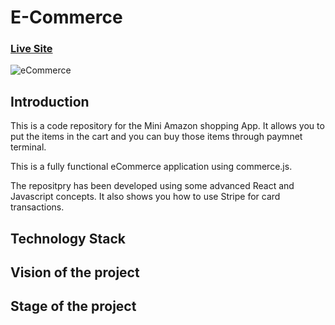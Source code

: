 # E-Commerce

### [Live Site](https://commerce-js.netlify.app/)

![eCommerce](https://i.ibb.co/mH9SNNq/Build-an-e-commerce-1.png)

## Introduction

This is a code repository for the Mini Amazon shopping App. It allows you to put the items in the cart and you can buy those items through paymnet terminal.

This is a fully functional eCommerce application using commerce.js.

The repositpry has been developed using some advanced React and Javascript concepts. It also shows you how to use Stripe for card transactions.

## Technology Stack

## Vision of the project

## Stage of the project

